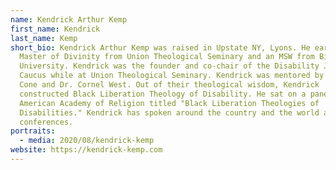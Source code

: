 ```yaml
---
name: Kendrick Arthur Kemp
first_name: Kendrick
last_name: Kemp
short_bio: Kendrick Arthur Kemp was raised in Upstate NY, Lyons. He earned a
  Master of Divinity from Union Theological Seminary and an MSW from Binghamton
  University. Kendrick was the founder and co-chair of the Disability Justice
  Caucus while at Union Theological Seminary. Kendrick was mentored by Dr. James
  Cone and Dr. Cornel West. Out of their theological wisdom, Kendrick
  constructed Black Liberation Theology of Disability. He sat on a panel at the
  American Academy of Religion titled "Black Liberation Theologies of
  Disabilities." Kendrick has spoken around the country and the world at
  conferences.
portraits:
  - media: 2020/08/kendrick-kemp
website: https://kendrick-kemp.com
---
```

